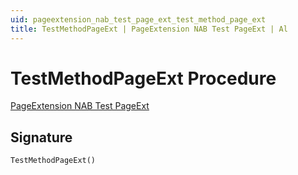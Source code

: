 ```yaml
---
uid: pageextension_nab_test_page_ext_test_method_page_ext
title: TestMethodPageExt | PageExtension NAB Test PageExt | Al
---
```

# <a name="test_method_page_ext"></a>TestMethodPageExt Procedure

[PageExtension NAB Test PageExt](index.md)

## <a name="signature"></a>Signature

```al
TestMethodPageExt()
```
